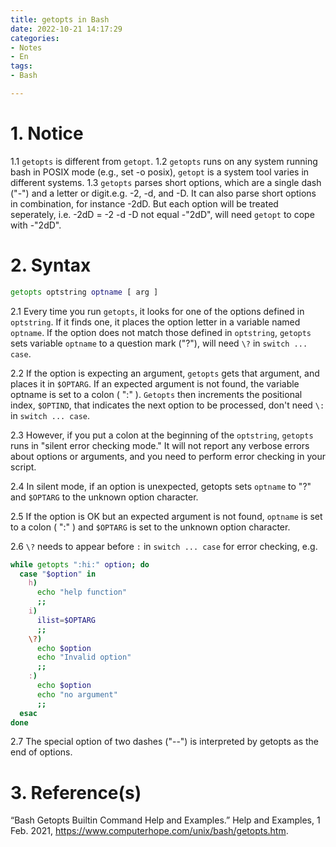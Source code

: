 ```yaml
---
title: getopts in Bash
date: 2022-10-21 14:17:29
categories:
- Notes
- En
tags:
- Bash

---
```


# 1. Notice
1.1 `getopts` is different from `getopt`.
1.2 `getopts` runs on any system running bash in POSIX mode (e.g., set -o posix), `getopt` is a system tool varies in different systems.
1.3 `getopts` parses short options, which are a single dash ("-") and a letter or digit.e.g. -2, -d, and -D. It can also parse short options in combination, for instance -2dD. But each option will be treated seperately, i.e. -2dD = -2 -d -D not equal -"2dD", will need `getopt` to cope with -"2dD".

<!--more-->

# 2. Syntax

``` bash
getopts optstring optname [ arg ]
```
2.1 Every time you run `getopts`, it looks for one of the options defined in `optstring`. If it finds one, it places the option letter in a variable named `optname`. If the option does not match those defined in `optstring`, `getopts` sets variable `optname` to a question mark ("?"), will need `\?` in `switch ... case`.

2.2 If the option is expecting an argument, `getopts` gets that argument, and places it in `$OPTARG`. If an expected argument is not found, the variable optname is set to a colon ( ":" ). `Getopts` then increments the positional index, `$OPTIND`, that indicates the next option to be processed, don't need `\:` in `switch ... case`.

2.3 However, if you put a colon at the beginning of the `optstring`, `getopts` runs in "silent error checking mode." It will not report any verbose errors about options or arguments, and you need to perform error checking in your script.

2.4 In silent mode, if an option is unexpected, getopts sets `optname` to "?" and `$OPTARG` to the unknown option character.

2.5 If the option is OK but an expected argument is not found, `optname` is set to a colon ( ":" ) and `$OPTARG` is set to the unknown option character.

2.6 `\?` needs to appear before `:` in `switch ... case` for error checking, e.g.

```bash
while getopts ":hi:" option; do
  case "$option" in
    h)
      echo "help function"
      ;;
    i)
      ilist=$OPTARG
      ;;
    \?) 
      echo $option
      echo "Invalid option"
      ;;
    :)
      echo $option
      echo "no argument"
      ;;
  esac
done
```

2.7 The special option of two dashes ("--") is interpreted by getopts as the end of options.

# 3. Reference(s)
“Bash Getopts Builtin Command Help and Examples.” Help and Examples, 1 Feb. 2021, https://www.computerhope.com/unix/bash/getopts.htm.
